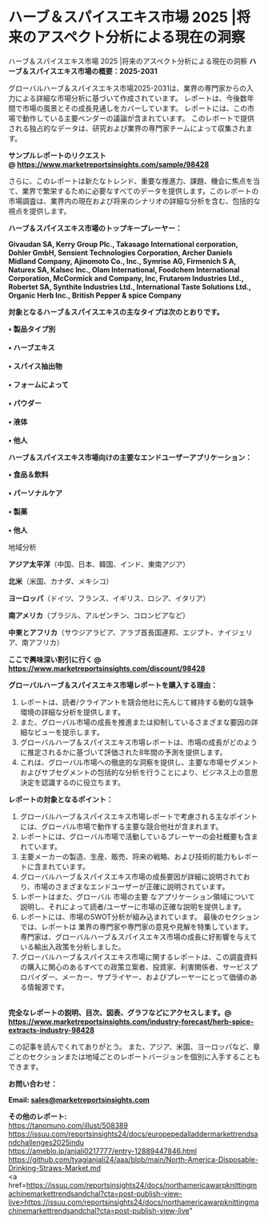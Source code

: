 # ハーブ＆スパイスエキス市場 2025 |将来のアスペクト分析による現在の洞察
 ハーブ＆スパイスエキス市場 2025 |将来のアスペクト分析による現在の洞察
<strong><b>ハーブ＆スパイスエキス市場の概要：2025-2031</b></strong>

グローバルハーブ＆スパイスエキス市場2025-2031は、業界の専門家からの入力による詳細な市場分析に基づいて作成されています。 レポートは、今後数年間で市場の風景とその成長見通しをカバーしています。 レポートには、この市場で動作している主要ベンダーの議論が含まれています。 このレポートで提供される独占的なデータは、研究および業界の専門家チームによって収集されます。

<strong>サンプルレポートのリクエスト @ <a href=https://www.marketreportsinsights.com/sample/98428>https://www.marketreportsinsights.com/sample/98428</a></strong>

さらに、このレポートは新たなトレンド、重要な推進力、課題、機会に焦点を当て、業界で繁栄するために必要なすべてのデータを提供します。このレポートの市場調査は、業界内の現在および将来のシナリオの詳細な分析を含む、包括的な視点を提供します。

<strong>ハーブ＆スパイスエキス市場のトップキープレーヤー：</strong>

<strong>Givaudan SA, Kerry Group Plc., Takasago International corporation, Dohler GmbH, Sensient Technologies Corporation, Archer Daniels Midland Company, Ajinomoto Co., Inc., Symrise AG, Firmenich S A, Naturex SA, Kalsec Inc., Olam International, Foodchem International Corporation, McCormick and Company, Inc, Frutarom Industries Ltd., Robertet SA, Synthite Industries Ltd., International Taste Solutions Ltd., Organic Herb Inc., British Pepper & spice Company</strong>

<strong><b>対象となるハーブ＆スパイスエキスの主なタイプは次のとおりです。</b></strong>

<strong>• 製品タイプ別<br><br>• ハーブエキス<br><br>• スパイス抽出物<br><br>• フォームによって<br><br>• パウダー<br><br>• 液体<br><br>• 他人</strong>

<strong><b>ハーブ＆スパイスエキス市場向けの主要なエンドユーザーアプリケーション：</b></strong>

<strong>• 食品＆飲料<br><br>• パーソナルケア<br><br>• 製薬<br><br>• 他人</strong>

 地域分析

<strong><b>アジア太平洋</b></strong>（中国、日本、韓国、インド、東南アジア）

<strong><b>北米</b></strong>（米国、カナダ、メキシコ）

<strong><b>ヨーロッパ</b></strong>（ドイツ、フランス、イギリス、ロシア、イタリア）

<strong><b>南アメリカ</b></strong>（ブラジル、アルゼンチン、コロンビアなど）

<strong><b>中東とアフリカ</b></strong>（サウジアラビア、アラブ首長国連邦、エジプト、ナイジェリア、南アフリカ）

<strong>ここで興味深い割引に行く @ <a href=https://www.marketreportsinsights.com/discount/98428>https://www.marketreportsinsights.com/discount/98428</a></strong>

<strong><b>グローバルハーブ＆スパイスエキス市場レポートを購入する理由：</b></strong>
<ol>
  <li>レポートは、読者/クライアントを競合他社に先んじて維持する動的な競争環境の詳細な分析を提供します。</li>
  <li>また、グローバル市場の成長を推進または抑制しているさまざまな要因の詳細なビューを提示します。</li>
  <li>グローバルハーブ＆スパイスエキス市場レポートは、市場の成長がどのように推定されるかに基づいて評価された8年間の予測を提供します。</li>
  <li>これは、グローバル市場への徹底的な洞察を提供し、主要な市場セグメントおよびサブセグメントの包括的な分析を行うことにより、ビジネス上の意思決定を認識するのに役立ちます。</li>
</ol>
<strong><b>レポートの対象となるポイント：</b></strong>
<ol>
  <li>グローバルハーブ＆スパイスエキス市場レポートで考慮される主なポイントには、グローバル市場で動作する主要な競合他社が含まれます。</li>
  <li>レポートには、グローバル市場で活動しているプレーヤーの会社概要も含まれています。</li>
  <li>主要メーカーの製造、生産、販売、将来の戦略、および技術的能力もレポートに含まれています。</li>
  <li>グローバルハーブ＆スパイスエキス市場の成長要因が詳細に説明されており、市場のさまざまなエンドユーザーが正確に説明されています。</li>
  <li>レポートはまた、グローバル 市場の主要 なアプリケーション領域について説明し、それによって読者/ユーザーに市場の正確な説明を提供します。</li>
  <li>レポートには、市場のSWOT分析が組み込まれています。 最後のセクションでは、レポートは 業界の専門家や専門家の意見や見解を特集しています。 専門家は、グローバルハーブ＆スパイスエキス市場の成長に好影響を与えている輸出入政策を分析しました。</li>
  <li>グローバルハーブ＆スパイスエキス市場に関するレポートは、この調査資料の購入に関心のあるすべての政策立案者、投資家、利害関係者、サービスプロバイダー、メーカー、サプライヤー、およびプレーヤーにとって価値のある情報源です。</li>
</ol><br>
<strong>完全なレポートの説明、目次、図表、グラフなどにアクセスします。@ <a href=https://www.marketreportsinsights.com/industry-forecast/herb-spice-extracts-industry-98428>https://www.marketreportsinsights.com/industry-forecast/herb-spice-extracts-industry-98428</a></strong>

この記事を読んでくれてありがとう。 また、アジア、米国、ヨーロッパなど、章ごとのセクションまたは地域ごとのレポートバージョンを個別に入手することもできます。

<strong><b>お問い合わせ：</b></strong>

<strong>Email: </strong><a href=mailto:sales@marketreportsinsights.com><strong>sales@marketreportsinsights.com</strong></a>

<strong>その他のレポート:</strong>
<br>
<a href=https://tanomuno.com/illust/508389>https://tanomuno.com/illust/508389</a>
<br>
<a href=https://issuu.com/reportsinsights24/docs/europepedalladdermarkettrendsandchallenges2025indu>https://issuu.com/reportsinsights24/docs/europepedalladdermarkettrendsandchallenges2025indu</a>
<br>
<a href=https://ameblo.jp/anjali0217777/entry-12889447846.html>https://ameblo.jp/anjali0217777/entry-12889447846.html</a>
<br>
<a href=https://github.com/tyagianjali24/aaa/blob/main/North-America-Disposable-Drinking-Straws-Market.md>https://github.com/tyagianjali24/aaa/blob/main/North-America-Disposable-Drinking-Straws-Market.md</a>
<br>
<a href=https://issuu.com/reportsinsights24/docs/northamericawarpknittingmachinemarkettrendsandchal?cta=post-publish-view-live>https://issuu.com/reportsinsights24/docs/northamericawarpknittingmachinemarkettrendsandchal?cta=post-publish-view-live</a>"

